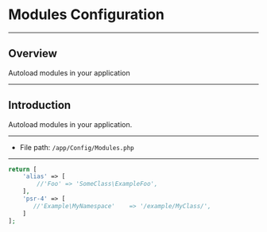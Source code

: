 # Modules Configuration

***

## Overview

Autoload modules in your application

***

## Introduction

Autoload modules in your application.

***
* File path: `/app/Config/Modules.php`

***

```php
return [
    'alias' => [
        //'Foo' => 'SomeClass\ExampleFoo',
    ],
    'psr-4' => [
       //'Example\MyNamespace'    => '/example/MyClass/',
    ]
];
```